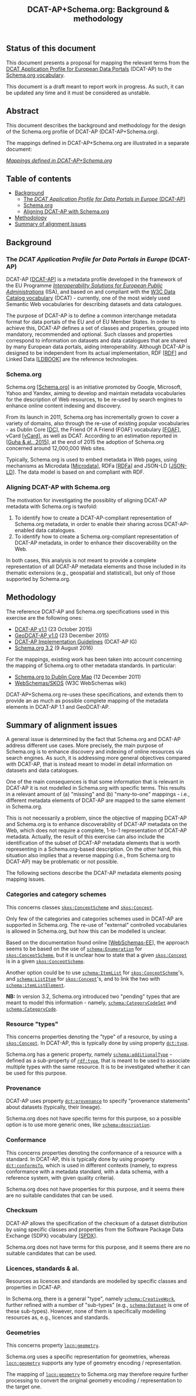 <article>
<header>
<h1>DCAT-AP+Schema.org: Background &amp; methodology</h1>
</header>
<section>
<h2>Status of this document</h2>
<p>This document presents a proposal for mapping the relevant terms from the <a target="_blank" href="https://joinup.ec.europa.eu/asset/dcat_application_profile/">DCAT Application Profile for European Data Portals</a> (DCAT-AP) to the <a target="_blank" href="http://schema.org/">Schema.org vocabulary</a>.</p>
<p>This document is a draft meant to report work in progress. As such, it can be updated any time and it must be considered as unstable.</p>
<!--    
<p>Comments and queries should be sent to the <a href="https://joinup.ec.europa.eu/asset/dcat_application_profile/">DCAT-AP Working Group</a> via <a href="mailto:dcat_application_profile@joinup.ec.europa.eu">dcat_application_profile@joinup.ec.europa.eu</a>.</p>
-->    
</section>
<section>
<h2>Abstract</h2>
<p>This document describes the background and methodology for the design of the Schema.org profile of DCAT-AP (DCAT-AP+Schema.org).</p>
<!--
<p>This document presents a proposal for mapping the relevant terms from the <a target="_blank" href="https://joinup.ec.europa.eu/asset/dcat_application_profile/">DCAT Application Profile for European Data Portals</a> (DCAT-AP) to the <a target="_blank" href="http://schema.org/">Schema.org vocabulary</a>.</p>
-->
<p>The mappings defined in DCAT-AP+Schema.org are illustrated in a separate document:</p>
<p><a href="./Mappings.md"><cite>Mappings defined in DCAT-AP+Schema.org</cite></a></p>
</section>
<nav>
<h2>Table of contents</h2>
<ul>
<li><a href="#background">Background</a>
<ul>
<li><a href="#background-dcat-ap">The <em>DCAT Application Profile for Data Portals in Europe</em> (DCAT-AP)</a></li>
<li><a href="#background-schema.org">Schema.org</a></li>
<li><a href="#background-why">Aligning DCAT-AP with Schema.org</a></li>
</ul>
</li>
<li><a href="#methodology">Methodology</a></li>
<!--
<li><a href="#comparison">Schema.org and DCAT-AP at a glance</a>
<ul>
<li><a href="#comparison-schema.org-vs-dcat-ap">Schema.org metadata elements supported in DCAT-AP</a></li>
<li><a href="#comparison-dcat-ap-vs-schema.org">DCAT-AP classes and properties supported in Schema.org</a></li>
</ul>
</li>
-->
<li><a href="#alignment-issues">Summary of alignment issues</a>
</ul>

</nav>
<section>
<h2><a name="background">Background</a></h2>
<section>
<h3><a name="background-dcat-ap">The <em>DCAT Application Profile for Data Portals in Europe</em> (DCAT-AP)</a></h3>
<p>DCAT-AP [<a href="https://joinup.ec.europa.eu/asset/dcat_application_profile/">DCAT-AP</a>] is a metadata profile developed in the framework of the EU Programme <a href="http://ec.europa.eu/isa/"><em>Interoperability Solutions for European Public Administrations</em></a> (ISA), and based on and compliant with the <a href="http://www.w3.org/TR/2014/REC-vocab-dcat-20140116/">W3C Data Catalog vocabulary</a> (DCAT) - currently, one of the most widely used Semantic Web vocabularies for describing datasets and data catalogues.</p>
<p>The purpose of DCAT-AP is to define a common interchange metadata format for data portals of the EU and of EU Member States. In order to achieve this, DCAT-AP defines a set of classes and properties, grouped into mandatory, recommended and optional. Such classes and properties correspond to information on datasets and data catalogues that are shared by many European data portals, aiding interoperability. Although DCAT-AP is designed to be independent from its actual implementation, RDF [<a href="http://www.w3.org/TR/2004/REC-rdf-concepts-20040210/">RDF</a>] and Linked Data [<a href="http://linkeddatabook.com/book">LDBOOK</a>] are the reference technologies.</p>
</section>
<section>
<h3><a name="background-schema.org">Schema.org</a></h3>
<p>Schema.org [<a href="http://schema.org/">Schema.org</a>] is an initiative promoted by Google, Microsoft, Yahoo and Yandex, aiming to develop and maintain metadata vocabularies for the description of Web resources, to be re-used by search engines to enhance online content indexing and discovery.</p>
<p>From its launch in 2011, Schema.org has incrementally grown to cover a variety of domains, also through the re-use of existing popular vocabularies - as Dublin Core [<a href="http://dublincore.org/documents/dcmi-terms/">DC</a>], the Friend Of A Friend (FOAF) vocabulary [<a href="http://xmlns.com/foaf/spec/">FOAF</a>], vCard [<a href="https://www.w3.org/TR/vcard-rdf/">vCard</a>], as well as DCAT. According to an estimation reported in [<a href="http://queue.acm.org/detail.cfm?id=2857276">Guha &amp; al., 2015</a>], at the end of 2015 the adoption of Schema.org concerned around 12,000,000 Web sites.</p>
<p>Typically, Schema.org is used to embed metadata in Web pages, using mechanisms as Microdata [<a href="https://html.spec.whatwg.org/multipage/microdata.html">Microdata</a>], RDFa [<a href="https://www.w3.org/TR/html-rdfa/">RDFa</a>] and JSON-LD [<a href="https://www.w3.org/TR/json-ld/">JSON-LD</a>]. The data model is based on and compliant with RDF.</p>
</section>
<section>
<h3><a name="background-why">Aligning DCAT-AP with Schema.org</a></h3>
<!--
<p>The motivation for investigating the possiblity of aligning DCAT-AP metadata with Schema.org is to define an alternative, harmonised representation of records compliant with DCAT-AP and its thematic extensions (e.g., geospatial and statistical), that will enhance their discoverability on the Web.</p>
-->
<p>The motivation for investigating the possiblity of aligning DCAT-AP metadata with Schema.org is twofold:</p>
<ol>
<li>To identify how to create a DCAT-AP-compliant representation of Schema.org metadata, in order to enable their sharing across DCAT-AP-enabled data catalogues.</li>
<li>To identify how to create a Schema.org-compliant representation of DCAT-AP metadata, in order to enhance their discoverability on the Web.</li>
</ol>
<p>In both cases, this analysis is not meant to provide a complete representation of all DCAT-AP metadata elements and those included in its thematic extensions (e.g., geospatial and statistical), but only of those supported by Schema.org.</p>
</section>
</section>
<section>
<h2><a name="methodology">Methodology</a></h2>
<p>The reference DCAT-AP and Schema.org specifications used in this exercise are the following ones:</p>
<ul>
<li><a target="_blank" href="https://joinup.ec.europa.eu/asset/dcat_application_profile/asset_release/dcat-ap-v11">DCAT-AP v1.1</a> (<time datetime="2015-10-23">23 October 2015</time>)</li>
<li><a target="_blank" href="https://joinup.ec.europa.eu/asset/dcat_application_profile/asset_release/geodcat-ap-v10">GeoDCAT-AP v1.0</a> (<time datetime="2015-12-23">23 December 2015</time>)</li>
<li><a target="_blank" href="https://joinup.ec.europa.eu/asset/dcat-ap_implementation_guidelines/">DCAT-AP Implementation Guidelines</a> (DCAT-AP IG)</li>
<li><a target="_blank" href="http://schema.org/version/3.2/">Schema.org 3.2</a> (<time datetime="2017-03-23">9 August 2016</time>)</li>
</ul>
<p>
<p>For the mappings, existing work has been taken into account concerning the mapping of Schema.org to other metadata standards. In particular:</p>
<ul>
<li><a target="_blank" href="https://github.com/dcmi/schema.org">Schema.org to Dublin Core Map</a> (<time datetime="2011-12-12">12 December 2011</time>)</li>
<li><a target="_blank" href="https://www.w3.org/wiki/WebSchemas/SKOS">WebSchemas/SKOS</a> (W3C WebSchemas wiki)</li>
</ul>
<p>DCAT-AP+Schema.org re-uses these specifications, and extends them to provide an as much as possible complete mapping of the metadata elements in DCAT-AP 1.1 and GeoDCAT-AP.</p>
<!--    
<p>The resulting mappings have been grouped into two classes, corresponding to two different DCAT-AP+Schema.org profiles:</p>
<ul>
<li><strong>DCAT-AP+Schema.org</strong>: This profile defines alignments for the metadata elements defined in DCAT-AP</li>
<li><strong>GeoDCAT-AP+Schema.org</strong>: This profile defines alignments covering the geospatial extension of DCAT-AP (GeoDCAT-AP)</li>
</ul>
-->    
</section>
<section>
<h2><a name="alignment-issues">Summary of alignment issues</a></h2>
<p>A general issue is determined by the fact that Schema.org and DCAT-AP address different use cases. More precisely, the main purpose of Schema.org is to enhance discovery and indexing of online resources via search engines. As such, it is addressing more general objectives compared with DCAT-AP, that is instead meant to model in detail information on datasets and data catalogues.</p>
<p>One of the main consequences is that some information that is relevant in DCAT-AP it is not modelled in Schema.org with specific terms. This results in a relevant amount of (a) "missing" and (b) "many-to-one" mappings - i.e., different metadata elements of DCAT-AP are mapped to the same element in Schema.org.</p>
<p>This is not necessarily a problem, since the objective of mapping DCAT-AP and Schema.org is to enhance discoverability of DCAT-AP metadata on the Web, which does not require a complete, 1-to-1 representation of DCAT-AP metadata. Actually, the result of this exercise can also include the identification of the subset of DCAT-AP metadata elements that is worth representing in a Schema.org-based description. On the other hand, this situation also implies that a reverse mapping (i.e., from Schema.org to DCAT-AP) may be problematic or not possible.</p>
<p>The following sections describe the DCAT-AP metadata elements posing mapping issues.</p>
<!--
<section>
<h3>Identifiers</h3>
<p>This concerns properties<a target="_blank" title="http://purl.org/dc/terms/identifier" href="http://dublincore.org/documents/dcmi-terms/#terms-identifier"><code>dct:identifier</code></a> and <a target="_blank" title="http://www.w3.org/ns/adms#identifier" href="https://www.w3.org/TR/vocab-adms/#adms_identifier"><code>amds:identifier</code></a>, and class <a target="_blank" title="http://www.w3.org/ns/adms#Identifier" href="https://www.w3.org/TR/vocab-adms/#dt_identifier"><code>adms:Identifier</code></a>.</p>
<p>Schema.org does not have generic properties for identifiers, but models identifiers only for some classes - e.g., <a target="_blank" title="http://schema.org/productID" href="http://schema.org/productID"><code>schema:productID</code></a>, which denotes the identifier of a <a target="_blank" title="http://schema.org/Product" href="http://schema.org/Product"><code>schema:Product</code></a>.</p>
<p>It is to be investigated if properties as <a target="_blank" title="http://schema.org/productID" href="http://schema.org/productID"><code>schema:productID</code></a> could be used more broadly.</p>
</section>
-->
<section>
<h3>Categories and category schemes</h3>
<p>This concerns classes <a target="_blank" title="http://www.w3.org/2004/02/skos/core#ConceptScheme" href="https://www.w3.org/TR/vocab-dcat/#class-concept-scheme"><code>skos:ConceptScheme</code></a> and <a target="_blank" title="http://www.w3.org/2004/02/skos/core#Concept" href="https://www.w3.org/TR/vocab-dcat/#class-concept"><code>skos:Concept</code></a>.</p>
<p>Only few of the categories and categories schemes used in DCAT-AP are supported in Schema.org. The re-use of "external" controlled vocabularies is allowed in Schema.org, but how this can be modelled is unclear.</p>
<p>Based on the documentation found online [<a target="_blank" href="https://www.w3.org/wiki/WebSchemas/ExternalEnumerations">WebSchemas-EE</a>], the approach seems to be based on the use of <a target="_blank" title="http://schema.org/Enumeration" href="http://schema.org/Enumeration"><code>schema:Enumeration</code></a> for <a target="_blank" title="http://www.w3.org/2004/02/skos/core#ConceptScheme" href="https://www.w3.org/TR/vocab-dcat/#class-concept-scheme"><code>skos:ConceptScheme</code></a>, but it is unclear how to state that a given <a target="_blank" title="http://www.w3.org/2004/02/skos/core#Concept" href="https://www.w3.org/TR/vocab-dcat/#class-concept"><code>skos:Concept</code></a> is in a given <a target="_blank" title="http://www.w3.org/2004/02/skos/core#ConceptScheme" href="https://www.w3.org/TR/vocab-dcat/#class-concept-scheme"><code>skos:ConceptScheme</code></a>.</p>
<p>Another option could be to use <a target="_blank" title="http://schema.org/ItemList" href="http://schema.org/ItemList"><code>schema:ItemList</code></a> for <a target="_blank" title="http://www.w3.org/2004/02/skos/core#ConceptScheme" href="https://www.w3.org/TR/vocab-dcat/#class-concept-scheme"><code>skos:ConceptScheme</code></a>'s, and <a target="_blank" title="http://schema.org/ListItem" href="http://schema.org/ListItem"><code>schema:ListItem</code></a> for <a target="_blank" title="http://www.w3.org/2004/02/skos/core#Concept" href="https://www.w3.org/TR/vocab-dcat/#class-concept"><code>skos:Concept</code></a>'s, and to link the two with <a target="_blank" title="http://schema.org/itemListElement" href="http://schema.org/itemListElement"><code>schema:itemListElement</code></a>.</p>
<p><strong>NB:</strong> In version 3.2, Schema.org introduced two "pending" types that are meant to model this information - namely, <a target="_blank" title="http://schema.org/CategoryCodeSet" href="http://pending.schema.org/CategoryCodeSet"><code>schema:CategoryCodeSet</code></a> and <a target="_blank" title="http://schema.org/CategoryCode" href="http://pending.schema.org/CategoryCode"><code>schema:CategoryCode</code></a>.</p>
</section>
<section>
<h3>Resource "types"</h3>
<p>This concerns properties denoting the "type" of a resource, by using a <a target="_blank" title="http://www.w3.org/2004/02/skos/core#Concept" href="https://www.w3.org/TR/vocab-dcat/#class-concept"><code>skos:Concept</code></a>. In DCAT-AP, this is typically done by using property <a target="_blank" title="http://purl.org/dc/terms/type" href="http://dublincore.org/documents/dcmi-terms/#terms-type"><code>dct:type</code></a>.</p>
<p>Schema.org has a generic property, namely <a target="_blank" title="http://schema.org/additionalType" href="http://schema.org/additionalType"><code>schema:additionalType</code></a> - defined as a sub-property of <a target="_blank" title="http://www.w3.org/1999/02/22-rdf-syntax-ns#type" href="https://www.w3.org/TR/rdf-schema/#ch_type"><code>rdf:type</code></a>, that is meant to be used to associate multiple types with the same resource. It is to be investigated whether it can be used for this purpose.</p>
</section>
<section>
<h3>Provenance</h3>
<p>DCAT-AP uses property <a target="_blank" title="http://purl.org/dc/terms/provenance" href="http://dublincore.org/documents/dcmi-terms/#terms-provenance"><code>dct:provenance</code></a> to specify "provenance statements" about datasets (typically, their lineage).</p>
<p>Schema.org does not have specific terms for this purpose, so a possible option is to use more generic ones, like <a target="_blank" title="http://schema.org/description" href="http://schema.org/description"><code>schema:description</code></a>.</p>
</section>
<section>
<h3>Conformance</h3>
<p>This concerns properties denoting the conformance of a resource with a standard. In DCAT-AP, this is typically done by using property <a target="_blank" title="http://purl.org/dc/terms/conformsTo" href="http://dublincore.org/documents/dcmi-terms/#terms-conformsTo"><code>dct:conformsTo</code></a>, which is used in different contexts (namely, to express conformance with a metadata standard, with a data schema, with a reference system, with given quality criteria).</p>
<p>Schema.org does not have properties for this purpose, and it seems there are no suitable candidates that can be used.</p>
</section>
<section>
<h3>Checksum</h3>
<p>DCAT-AP allows the specification of the checksum of a dataset distribution by using specific classes and properties from the Software Package Data Exchange (SDPX) vocabulary [<a target="_blank" href="https://spdx.org/">SPDX</a>].</p>
<p>Schema.org does not have terms for this purpose, and it seems there are no suitable candidates that can be used.</p>
</section>
<section>
<h3>Licences, standards &amp; al.</h3>
<p>Resources as licences and standards are modelled by specific classes and properties in DCAT-AP.</p>
<p>In Schema.org, there is a general "type", namely <a target="_blank" title="http://schema.org/CreativeWork" href="http://schema.org/CreativeWork"><code>schema:CreativeWork</code></a>, further refined with a number of "sub-types" (e.g., <a target="_blank" title="http://schema.org/Dataset" href="http://schema.org/Dataset"><code>schema:Dataset</code></a> is one of these sub-types). However, none of them is specifically modelling resources as, e.g., licences and standards.</p>
</section>
<section>
<h3>Geometries</h3>
<p>This concerns property <a target="_blank" title="http://www.w3.org/ns/locn#geometry" href="http://www.w3.org/ns/locn#locn:geometry"><code>locn:geometry</code></a>.</p>
<p>Schema.org uses a specific representation for geometries, whereas <a target="_blank" title="http://www.w3.org/ns/locn#geometry" href="http://www.w3.org/ns/locn#locn:geometry"><code>locn:geometry</code></a> supports any type of geometry encoding / representation.</p>
<p>The mapping of <a target="_blank" title="http://www.w3.org/ns/locn#geometry" href="http://www.w3.org/ns/locn#locn:geometry"><code>locn:geometry</code></a> to Schema.org may therefore require further processing to convert the original geometry encoding / representation to the target one.</p>
</section>
</section>
</section>
</article>
